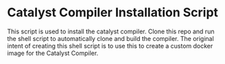 # Catalyst Compiler Installation Script

This script is used to install the catalyst compiler. Clone this repo and run the shell script to automatically clone and build the compiler. The original intent of creating this shell script is to use this to create a custom docker image for the Catalyst Compiler. 
